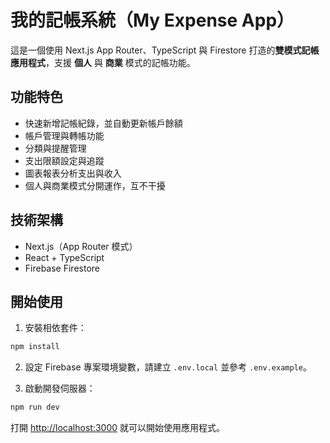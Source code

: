 # 我的記帳系統（My Expense App）

這是一個使用 Next.js App Router、TypeScript 與 Firestore 打造的**雙模式記帳應用程式**，支援 **個人** 與 **商業** 模式的記帳功能。

## 功能特色

- 快速新增記帳紀錄，並自動更新帳戶餘額
- 帳戶管理與轉帳功能
- 分類與提醒管理
- 支出限額設定與追蹤
- 圖表報表分析支出與收入
- 個人與商業模式分開運作，互不干擾

## 技術架構

- Next.js（App Router 模式）
- React + TypeScript
- Firebase Firestore

## 開始使用

1. 安裝相依套件：

```bash
npm install
```

2. 設定 Firebase 專案環境變數，請建立 `.env.local` 並參考 `.env.example`。

3. 啟動開發伺服器：

```bash
npm run dev
```

打開 [http://localhost:3000](http://localhost:3000) 就可以開始使用應用程式。
